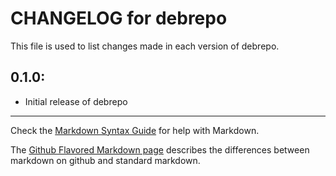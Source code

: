 # CHANGELOG for debrepo

This file is used to list changes made in each version of debrepo.

## 0.1.0:

* Initial release of debrepo

- - -
Check the [Markdown Syntax Guide](http://daringfireball.net/projects/markdown/syntax) for help with Markdown.

The [Github Flavored Markdown page](http://github.github.com/github-flavored-markdown/) describes the differences between markdown on github and standard markdown.

